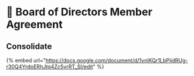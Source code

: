 # 🚧 Board of Directors Member Agreement



## Consolidate



{% embed url="https://docs.google.com/document/d/1vnlKQr1LbPijdRUg-r30Q4YrdoERhJtq4Zc5vrRT_SI/edit" %}

